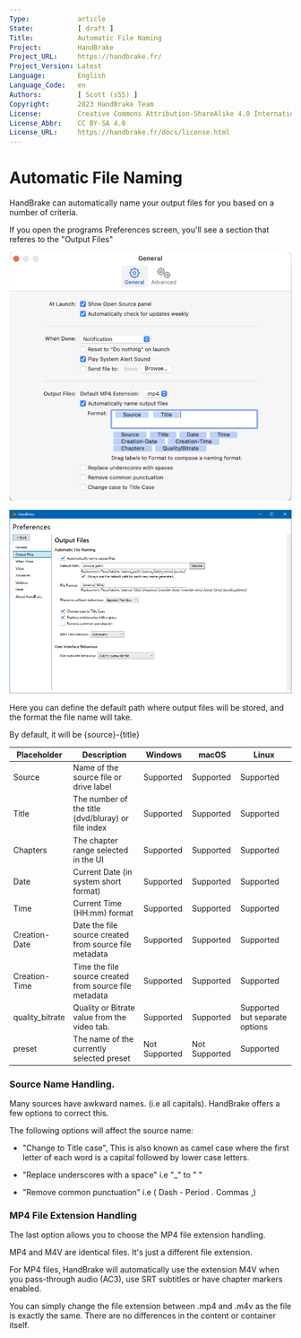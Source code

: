 ```yaml
---
Type:            article
State:           [ draft ]
Title:           Automatic File Naming
Project:         HandBrake
Project_URL:     https://handbrake.fr/
Project_Version: Latest
Language:        English
Language_Code:   en
Authors:         [ Scott (s55) ]
Copyright:       2023 HandBrake Team
License:         Creative Commons Attribution-ShareAlike 4.0 International
License_Abbr:    CC BY-SA 4.0
License_URL:     https://handbrake.fr/docs/license.html
---
```


Automatic File Naming
=============================

HandBrake can automatically name your output files for you based on a number of criteria.

If you open the programs Preferences screen, you'll see a section that referes to the "Output Files"

<!-- .system-macos -->
![File output preferences](../../images/mac/output-file-preferences-1.5.0.png "File output preferences macOS")
<!-- /.system-macos -->

<!-- .system-windows -->
![File output preferences](../../images/windows/output-file-preferences-1.5.0.png "File output preferences Windwos")
<!-- /.system-windows -->

Here you can define the default path where output files will be stored, and the format the file name will take.

By default, it will be {source}-{title}

| Placeholder     | Description | Windows| macOS | Linux  |
|-----------------|-----|------|-----|-----|
| Source          | Name of the source file or drive label | Supported | Supported | Supported |
| Title           | The number of the title (dvd/bluray) or file index | Supported | Supported | Supported |
| Chapters        | The chapter range selected in the UI | Supported | Supported | Supported |
| Date            | Current Date (in system short format) | Supported | Supported | Supported |
| Time            | Current Time  (HH:mm) format | Supported | Supported | Supported |
| Creation-Date   | Date the file source created from source file metadata | Supported | Supported | Supported |
| Creation-Time   | Time the file source created from source file metadata  | Supported | Supported | Supported |
| quality_bitrate | Quality or Bitrate value from the video tab. | Supported | Supported | Supported but separate options |
| preset          | The name of the currently selected preset | Not Supported | Not Supported | Supported |

### Source Name Handling.

Many sources have awkward names. (i.e all capitals). HandBrake offers a few options to correct this.

The following options will affect the source name:

- "Change to Title case",  This is also known as camel case where the first letter of each word is a capital followed by lower case letters.

- "Replace underscores with a space"  i.e  "_" to " "

- "Remove common punctuation" i.e ( Dash - Period . Commas ,)

### MP4 File Extension Handling

The last option allows you to choose the MP4 file extension handling.

MP4 and M4V are identical files. It's just a different file extension.

For MP4 files, HandBrake will automatically use the extension M4V when you pass-through audio (AC3), use SRT subtitles or have chapter markers enabled.

You can simply change the file extension between .mp4 and .m4v as the file is exactly the same. There are no differences in the content or container itself.

